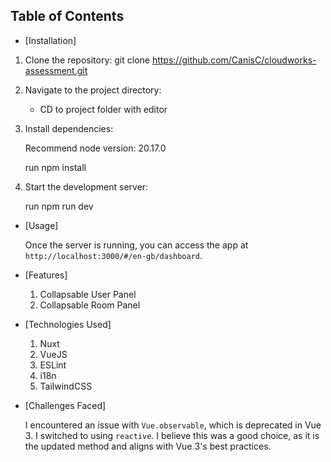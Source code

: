 ## Table of Contents
- [Installation]

1. Clone the repository: git clone https://github.com/CanisC/cloudworks-assessment.git

2. Navigate to the project directory:

    - CD to project folder with editor

3. Install dependencies:

    Recommend node version: 20.17.0
   
    run npm install
   

5. Start the development server:

    run npm run dev

- [Usage]

    Once the server is running, you can access the app at `http://localhost:3000/#/en-gb/dashboard`.

- [Features]

    1. Collapsable User Panel
    2. Collapsable Room Panel

- [Technologies Used]
    
    1. Nuxt
    2. VueJS
    3. ESLint 
    4. i18n
    5. TailwindCSS

- [Challenges Faced]

    I encountered an issue with `Vue.observable`, which is deprecated in Vue 3. I switched to using `reactive`. I believe this was a good choice, as it is the updated method and aligns with Vue 3's best practices.
